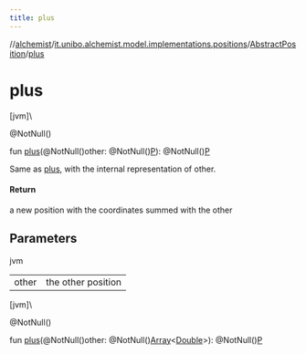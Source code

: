 ```yaml
---
title: plus
---
```

//[alchemist](../../../index.html)/[it.unibo.alchemist.model.implementations.positions](../index.html)/[AbstractPosition](index.html)/[plus](plus.html)



# plus



[jvm]\




@NotNull()



fun [plus](plus.html)(@NotNull()other: @NotNull()[P](index.html)): @NotNull()[P](index.html)



Same as [plus](plus.html), with the internal representation of other.



#### Return



a new position with the coordinates summed with the other



## Parameters


jvm

| | |
|---|---|
| other | the other position |





[jvm]\




@NotNull()



fun [plus](plus.html)(@NotNull()other: @NotNull()[Array](https://kotlinlang.org/api/latest/jvm/stdlib/kotlin/-array/index.html)<[Double](https://kotlinlang.org/api/latest/jvm/stdlib/kotlin/-double/index.html)>): @NotNull()[P](index.html)




